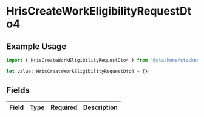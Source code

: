 # HrisCreateWorkEligibilityRequestDto4

## Example Usage

```typescript
import { HrisCreateWorkEligibilityRequestDto4 } from "@stackone/stackone-client-ts/sdk/models/shared";

let value: HrisCreateWorkEligibilityRequestDto4 = {};
```

## Fields

| Field       | Type        | Required    | Description |
| ----------- | ----------- | ----------- | ----------- |
